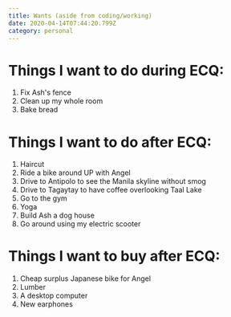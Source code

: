 ```yaml
---
title: Wants (aside from coding/working)
date: 2020-04-14T07:44:20.799Z
category: personal
---
```

# Things I want to do during ECQ:

1. Fix Ash's fence
2. Clean up my whole room
3. Bake bread

# Things I want to do after ECQ:

1. Haircut
2. Ride a bike around UP with Angel
3. Drive to Antipolo to see the Manila skyline without smog
4. Drive to Tagaytay to have coffee overlooking Taal Lake
5. Go to the gym
6. Yoga
7. Build Ash a dog house
8. Go around using my electric scooter

# Things I want to buy after ECQ:

1. Cheap surplus Japanese bike for Angel
2. Lumber
3. A desktop computer
4. New earphones
